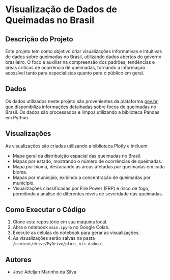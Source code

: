 # Visualização de Dados de Queimadas no Brasil

## Descrição do Projeto

Este projeto tem como objetivo criar visualizações informativas e intuitivas de dados sobre queimadas no Brasil, utilizando dados abertos do governo brasileiro. O foco é auxiliar na compreensão dos padrões, tendências e áreas críticas de ocorrência de queimadas, tornando a informação acessível tanto para especialistas quanto para o público em geral.

## Dados

Os dados utilizados neste projeto são provenientes da plataforma [gov.br](https://terrabrasilis.dpi.inpe.br/queimadas/portal/dados-abertos/#da-focos), que disponibiliza informações detalhadas sobre focos de queimadas no Brasil. Os dados são processados e limpos utilizando a biblioteca Pandas em Python.

## Visualizações

As visualizações são criadas utilizando a biblioteca Plotly e incluem:

* Mapa geral da distribuição espacial das queimadas no Brasil.
* Mapas por estado, mostrando o número de ocorrências de queimadas.
* Mapa por bioma, destacando as áreas afetadas por queimadas em cada bioma.
* Mapas por município, exibindo a concentração de queimadas por município.
* Visualizações classificadas por Fire Power (FRP) e risco de fogo, permitindo a análise de diferentes níveis de severidade das queimadas.

## Como Executar o Código

1. Clone este repositório em sua máquina local.
2. Abra o notebook `main.ipynb` no Google Colab.
3. Execute as células do notebook para gerar as visualizações.
4. As visualizações serão salvas na pasta `/content/drive/MyDrive/plots_vis_dados/`.

## Autores

* José Adeljan Marinho da Silva
